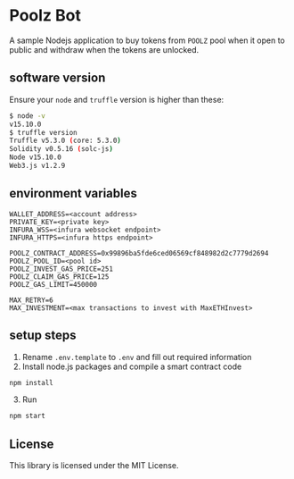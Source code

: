 # Poolz Bot
 
A sample Nodejs application to buy tokens from `POOLZ` pool when it open to public and withdraw when the tokens are unlocked.
 
## software version
 
Ensure your `node` and `truffle` version is higher than these:
```sh
$ node -v
v15.10.0
$ truffle version
Truffle v5.3.0 (core: 5.3.0)
Solidity v0.5.16 (solc-js)
Node v15.10.0
Web3.js v1.2.9
```
   
## environment variables
 
```
WALLET_ADDRESS=<account address>
PRIVATE_KEY=<private key>
INFURA_WSS=<infura websocket endpoint>
INFURA_HTTPS=<infura https endpoint>

POOLZ_CONTRACT_ADDRESS=0x99896ba5fde6ced06569cf848982d2c7779d2694
POOLZ_POOL_ID=<pool id>
POOLZ_INVEST_GAS_PRICE=251
POOLZ_CLAIM_GAS_PRICE=125
POOLZ_GAS_LIMIT=450000

MAX_RETRY=6
MAX_INVESTMENT=<max transactions to invest with MaxETHInvest>
```
 
## setup steps
  
1. Rename `.env.template` to `.env` and fill out required information
2. Install node.js packages and compile a smart contract code
```sh
npm install
```
3. Run
```sh
npm start
```
 
## License
 
This library is licensed under the MIT License.
